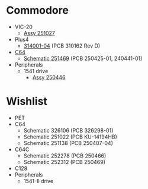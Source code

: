 # Commodore
* VIC-20
  * [Assy 251027](https://github.com/baldengineer/bit-preserve/tree/master/Commodore/VIC-20)
* Plus4
  * [314001-04](https://github.com/baldengineer/bit-preserve/tree/master/Commodore/Plus4) (PCB 310162 Rev D)
* [C64](https://github.com/baldengineer/bit-preserve/tree/master/Commodore/C64)
  * [Schematic 251469](https://github.com/baldengineer/bit-preserve/tree/master/Commodore/C64/251469) (PCB 250425-01, 240441-01) 
* Peripherals
  * 1541 drive
    * [Assy 250446](https://github.com/baldengineer/bit-preserve/tree/master/Commodore/1541/250446)

# Wishlist
* PET
* C64
  * Schematic 326106 (PCB 326298-01)
  * Schematic 251022 (PCB KU-14194HB)
  * Schematic 251138 (PCB 250407-04)
* C64C
  * Schematic 252278 (PCB 250466)
  * Schematic 252312 (PCB 250469)
* C128
* Peripherals
  * 1541-II drive